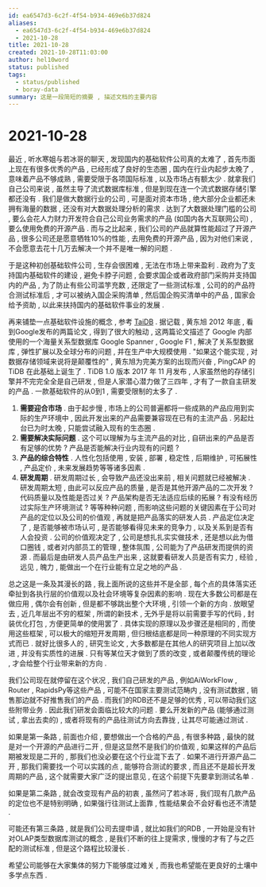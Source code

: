 ```yaml
---
id: ea6547d3-6c2f-4f54-b934-469e6b37d824
aliases:
  - ea6547d3-6c2f-4f54-b934-469e6b37d824
  - 2021-10-28
title: 2021-10-28
created: 2021-10-28T11:03:00
author: hel10word
status: published
tags:
  - status/published
  - boray-data
summary: 这是一段简短的摘要 , 描述文档的主要内容
---
```

# 2021-10-28


最近 , 听水寒姐与若冰哥的聊天 , 发现国内的基础软件公司真的太难了 , 首先市面上现在有很多优秀的产品 , 已经形成了良好的生态圈 , 国内在行业内起步太晚了 , 意味着产品不够成熟 , 需要受限于各项国际标准 , 以及市场占有额太少 . 就拿我们自己公司来说 , 虽然主导了流式数据库标准 , 但是到现在连一个流式数据存储引擎都还没有 . 我们是做大数据行业的公司 , 可是面对资本市场 , 绝大部分企业都还未拥有海量的数据 , 还没有对大数据处理分析的需求 . 达到了大数据处理门槛的公司 , 要么会花人力财力开发符合自己公司业务需求的产品 (如国内各大互联网公司)  , 要么使用免费的开源产品 . 而与之比起来 , 我们公司的产品就算性能超过了开源产品 , 很多公司还是愿意牺牲10%的性能 , 去用免费的开源产品 , 因为对他们来说 , 不会愿意去花十几万去解决一个并不是唯一解的问题 . 

于是这种初创基础软件公司 , 生存会很困难 , 无法在市场上带来盈利 . 政府为了支持国内基础软件的建设 , 避免卡脖子问题 , 会要求国企或者政府部门采购并支持国内的产品 , 为了防止有些公司滥竽充数 , 还限定了一些测试标准 , 公司的的产品符合测试标准后 , 才可以被纳入国企采购清单 , 然后国企购买清单中的产品 , 国家会给予资助 , 以此来扶持国内的基础软件事业的发展 . 

再来铺垫一点基础软件设施的概念 , 参考 [TaiDB](https://docs.pingcap.com/zh/tidb/stable) . 据记载 , 黄东旭 2012 年底 , 看到Google发布的两篇论文 , 得到了很大的触动 , 这两篇论文描述了 Google 内部使用的一个海量关系型数据库 Google Spanner , Google F1 , 解决了关系型数据库 , 弹性扩展以及全球分布的问题 , 并在生产中大规模使用 . "如果这个能实现 , 对数据存储领域来说将是颠覆性的" , 黄东旭为完美方案的出现而兴奋 ,  PingCAP 的 TiDB 在此基础上诞生了 . TiDB 1.0 版本 2017 年 11 月发布 , 人家虽然他的存储引擎并不完完全全是自己研发 , 但是人家潜心潜力做了三四年 , 才有了一款自主研发的产品 . 一款基础软件的从0到1 , 需要受限制的太多了 .

1. **需要迎合市场** . 由于起步慢 , 市场上的公司普遍都将一些成熟的产品应用到实际的生产环境中 , 因此开发出来的产品需要兼容现在已有的主流产品 . 另起灶台已为时太晚 , 只能尝试融入现有的生态圈 . 
2. **需要解决实际问题** . 这个可以理解为与主流产品的对比 , 自研出来的产品是否有足够的优势 ? 产品是否能解决行业内现有的问题 ? 
3. **产品的综合特性** . 人性化包括使用 , 安装 , 部署 , 稳定性 , 后期维护 , 可拓展性 , 产品定价 , 未来发展趋势等等诸多因素 . 
4. **研发周期** . 研发周期过长 , 会导致产品还没出来前 , 相关问题就已经被解决 . 研发周期太短 , 由此可以反应产品的质量 , 是否是其他开源产品的二次开发 ? 代码质量以及性能是否过关 ? 产品架构是否无法适应后续的拓展 ? 有没有经历过实际生产环境测试 ? 等等种种问题 , 而影响这些问题的关键因素在于公司对产品的定位以及公司的价值观 , 再就是把产品落实的研发人员 . 产品定位决定了 , 是否能够被市场认可 , 是否能够看得见未来的竞争力 , 以及关系到是否有人会投资 . 公司的价值观决定了 , 公司是想扎扎实实做技术 , 还是想以此为借口圈钱 , 或者对内部员工的管理 , 整体氛围 , 公司能为了产品研发而提供的资源 . 而最后是由研发人员产品生产出来 , 这就要看研发人员是否有实力 , 经验 , 远见 , 魄力 , 能做出一个在行业能有立足之地的产品 . 
    

总之这是一条及其漫长的路 , 我上面所说的这些并不是全部 , 每个点的具体落实还牵扯到各执行层的价值观以及社会环境等复杂因素的影响 . 现在大多数公司都是在做应用 , 偶尔会有创新 , 但是都不够跳出整个大环境 , 引领一个新的方向 . 放眼望去 , 近几年层出不穷的框架 , 所谓的新技术 , 无外乎是将以前需要手写的代码 , 封装优化打包 , 方便更简单的使用罢了 . 具体实现的原理以及步骤还是相同的 , 而使用这些框架 , 可以极大的缩短开发周期 , 但归根结底都是同一种原理的不同实现方式而已 . 就好比很多人的 , 研究生论文 , 大多数都是在其他人的研究项目上加以改进 , 并没有实质性的进展 . 只有等某位天才做到了质的改变 , 或者颠覆传统的理论 , 才会给整个行业带来新的方向 . 

我们公司现在就停留在这个状况 , 我们自己研发的产品 , 例如AiWorkFlow , Router , RapidsPy等这些产品 , 可能不在国家主要测试范畴内 , 没有测试数据 , 销售那边就不好推售我们的产品 . 而我们的RDB还不是足够的优秀 , 可以带动我们这些附带业务 . 因此我们研发会面临比较大的问题 . 要么开发新的产品 (能够通过测试 , 拿出去卖的)  , 或者将现有的产品往测试方向去靠拢 , 让其尽可能通过测试 . 

如果是第一条路 , 前面也介绍 , 要想做出一个合格的产品 , 有很多种路 , 最快的就是对一个开源的产品进行二开 , 但是这显然不是我们的价值观 , 如果这样的产品后期被发现是二开的 , 那我们也没必要在这个行业混下去了 . 如果不进行开源产品二开 , 那我们需要找一个可以实践的点 , 能够符合测试的要求 , 而且还不是超长开发周期的产品 , 这个就需要大家广泛的提出意见 , 在这个前提下先要拿到测试名单 . 

如果是第二条路 , 就会改变现有产品的初衷 , 虽然问了若冰哥 , 我们现有几款产品的定位也不是特别明确 , 如果强行往测试上面靠 , 性能结果会不会好看也还不清楚 . 

可能还有第三条路 , 就是我们公司去提申请 , 就比如我们的RDB , 一开始是没有针对OLAP类型数据库测试的概念 , 是我们不断的往上提需求 , 慢慢的才有了与之匹配的测试标准 , 但是这个路程比较漫长 . 

希望公司能够在大家集体的努力下能够度过难关 , 而我也希望能在更良好的土壤中多学点东西 . 




